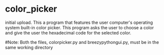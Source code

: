 # color_picker
initial upload.
This a program that features the user computer's operating system built-in color picker. This program asks the user to choose a color and give the user the hexadecimal code for the selected color.

#Note:
Both the files, colorpicker.py and breezypythongui.py, must be in the same working directory
